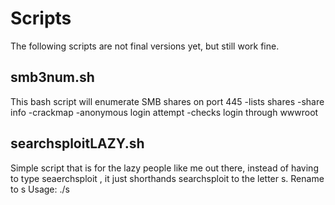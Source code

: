 # Scripts
   
The following scripts are not final versions yet, but still work fine.
  
## smb3num.sh
This bash script will enumerate SMB shares on port 445
-lists shares
-share info
-crackmap
-anonymous login attempt
-checks login through wwwroot
   
## searchsploitLAZY.sh
Simple script that is for the lazy people like me out there, instead of having to type seaerchsploit <service> <version>, it just shorthands searchsploit to the letter s.
Rename to s
Usage: ./s <service> <version>
